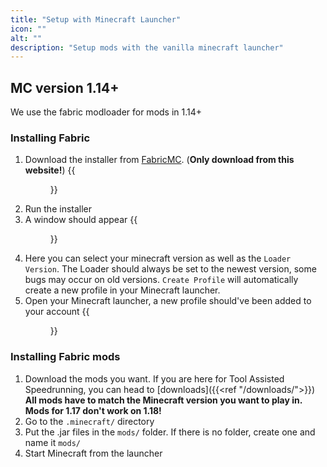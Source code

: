 ```yaml
---
title: "Setup with Minecraft Launcher"
icon: ""
alt: ""
description: "Setup mods with the vanilla minecraft launcher"
---
```

## MC version 1.14+
We use the fabric modloader for mods in 1.14+
### Installing Fabric
1. Download the installer from [FabricMC](https://fabricmc.net/use/installer/). (**Only download from this website!**)
{{<figure class="screenshot" src="chrome_ytdtqQQCTa.png">}}
2. Run the installer
3. A window should appear
{{<figure class="screenshot" src="javaw_3wDzbdLJaS.png">}}
4. Here you can select your minecraft version as well as the `Loader Version`. The Loader should always be set to the newest version, some bugs may occur on old versions. `Create Profile` will automatically create a new profile in your Minecraft launcher.
5. Open your Minecraft launcher, a new profile should've been added to your account
{{<figure class="screenshot" src="Minecraft_j4svmjk50e.png">}}

### Installing Fabric mods
1. Download the mods you want. If you are here for Tool Assisted Speedrunning, you can head to [downloads]({{<ref "/downloads/">}})  
**All mods have to match the Minecraft version you want to play in. Mods for 1.17 don't work on 1.18!**
2. Go to the `.minecraft/` directory
3. Put the .jar files in the `mods/` folder. If there is no folder, create one and name it `mods/`
4. Start Minecraft from the launcher